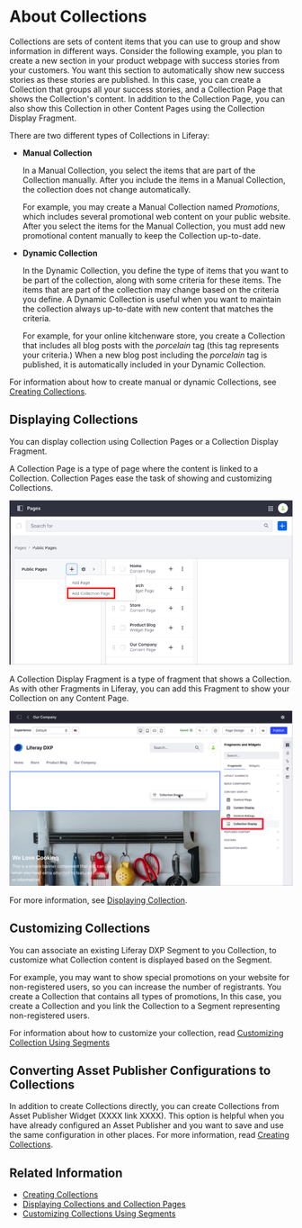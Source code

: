 # About Collections

Collections are sets of content items that you can use to group and show information in different ways. Consider the following example, you plan to create a new section in your product webpage with success stories from your customers. You want this section to automatically show new success stories as these stories are published. In this case, you can create a Collection that groups all your success stories, and a Collection Page that shows the Collection's content. In addition to the Collection Page, you can also show this Collection in other Content Pages using the Collection Display Fragment.

There are two different types of Collections in Liferay:

- **Manual Collection**

    In a Manual Collection, you select the items that are part of the Collection manually. After you include the items in a Manual Collection, the collection does not change automatically.

    For example, you may create a Manual Collection named *Promotions*, which includes several promotional web content on your public website. After you select the items for the Manual Collection, you must add new promotional content manually to keep the Collection up-to-date.

- **Dynamic Collection**

    In the Dynamic Collection, you define the type of items that you want to be part of the collection, along with some criteria for these items. The items that are part of the collection may change based on the criteria you define. A Dynamic Collection is useful when you want to maintain the collection always up-to-date with new content that matches the criteria.

    For example, for your online kitchenware store, you create a Collection that includes all blog posts with the *porcelain* tag (this tag represents your criteria.) When a new blog post including the *porcelain* tag is published, it is automatically included in your Dynamic Collection.

For information about how to create manual or dynamic Collections, see [Creating Collections](./creating-collections.md).

## Displaying Collections

You can display collection using Collection Pages or a Collection Display Fragment.

A Collection Page is a type of page where the content is linked to a Collection. Collection Pages ease the task of showing and customizing Collections.

![You can display your Collection using a Collection Page](./about-collections-and-collection-pages/images/01.png)

A Collection Display Fragment is a type of fragment that shows a Collection. As with other Fragments in Liferay, you can add this Fragment to show your Collection on any Content Page.

![You can show the Collection's content using a Collection Display Fragment](./about-collections-and-collection-pages/images/02.png)

For more information, see [Displaying Collection](./displaying-collections.md).

## Customizing Collections

You can associate an existing Liferay DXP Segment to you Collection, to customize what Collection content is displayed based on the Segment.

For example, you may want to show special promotions on your website for non-registered users, so you can increase the number of registrants. You create a Collection that contains all types of promotions, In this case, you create a Collection and you link the Collection to a Segment representing non-registered users. 

For information about how to customize your collection, read [Customizing Collection Using Segments](./customizing-collections-using-segments.md)

## Converting Asset Publisher Configurations to Collections

In addition to create Collections directly, you can create Collections from Asset Publisher Widget (XXXX link XXXX). This option is helpful when you have already configured an Asset Publisher and you want to save and use the same configuration in other places. For more information, read [Creating Collections](./creating-collections.md#).

## Related Information

* [Creating Collections](./creating-collections.md)
* [Displaying Collections and Collection Pages](./displaying-collections-and-collection-pages.md)
* [Customizing Collections Using Segments](./customizing-collections-using-segments.md)

